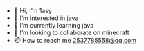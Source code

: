 - 👋 Hi, I’m 1asy
- 👀 I’m interested in java
- 🌱 I’m currently learning java
- 💞️ I’m looking to collaborate on minecraft
- 📫 How to reach me 2537785558@qq.com

<!---
1asySummer/1asySummer is a ✨ special ✨ repository because its `README.md` (this file) appears on your GitHub profile.
You can click the Preview link to take a look at your changes.
--->
